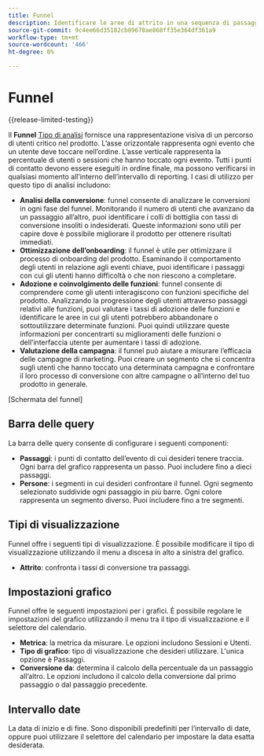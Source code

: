 ```yaml
---
title: Funnel
description: Identificare le aree di attrito in una sequenza di passaggi.
source-git-commit: 9c4ee66d35182cb89678ae868ff35e364df361a9
workflow-type: tm+mt
source-wordcount: '466'
ht-degree: 0%

---
```


# Funnel

{{release-limited-testing}}

Il **Funnel** [Tipo di analisi](overview.md) fornisce una rappresentazione visiva di un percorso di utenti critico nel prodotto. L’asse orizzontale rappresenta ogni evento che un utente deve toccare nell’ordine. L’asse verticale rappresenta la percentuale di utenti o sessioni che hanno toccato ogni evento. Tutti i punti di contatto devono essere eseguiti in ordine finale, ma possono verificarsi in qualsiasi momento all’interno dell’intervallo di reporting. I casi di utilizzo per questo tipo di analisi includono:

* **Analisi della conversione**: funnel consente di analizzare le conversioni in ogni fase del funnel. Monitorando il numero di utenti che avanzano da un passaggio all’altro, puoi identificare i colli di bottiglia con tassi di conversione insoliti o indesiderati. Queste informazioni sono utili per capire dove è possibile migliorare il prodotto per ottenere risultati immediati.
* **Ottimizzazione dell’onboarding**: il funnel è utile per ottimizzare il processo di onboarding del prodotto. Esaminando il comportamento degli utenti in relazione agli eventi chiave, puoi identificare i passaggi con cui gli utenti hanno difficoltà o che non riescono a completare.
* **Adozione e coinvolgimento delle funzioni**: funnel consente di comprendere come gli utenti interagiscono con funzioni specifiche del prodotto. Analizzando la progressione degli utenti attraverso passaggi relativi alle funzioni, puoi valutare i tassi di adozione delle funzioni e identificare le aree in cui gli utenti potrebbero abbandonare o sottoutilizzare determinate funzioni. Puoi quindi utilizzare queste informazioni per concentrarti su miglioramenti delle funzioni o dell’interfaccia utente per aumentare i tassi di adozione.
* **Valutazione della campagna**: il funnel può aiutare a misurare l’efficacia delle campagne di marketing. Puoi creare un segmento che si concentra sugli utenti che hanno toccato una determinata campagna e confrontare il loro processo di conversione con altre campagne o all’interno del tuo prodotto in generale.

[Schermata del funnel]

## Barra delle query

La barra delle query consente di configurare i seguenti componenti:

* **Passaggi**: i punti di contatto dell’evento di cui desideri tenere traccia. Ogni barra del grafico rappresenta un passo. Puoi includere fino a dieci passaggi.
* **Persone**: i segmenti in cui desideri confrontare il funnel. Ogni segmento selezionato suddivide ogni passaggio in più barre. Ogni colore rappresenta un segmento diverso. Puoi includere fino a tre segmenti.

## Tipi di visualizzazione

Funnel offre i seguenti tipi di visualizzazione. È possibile modificare il tipo di visualizzazione utilizzando il menu a discesa in alto a sinistra del grafico.

* **Attrito**: confronta i tassi di conversione tra passaggi.

## Impostazioni grafico

Funnel offre le seguenti impostazioni per i grafici. È possibile regolare le impostazioni del grafico utilizzando il menu tra il tipo di visualizzazione e il selettore del calendario.

* **Metrica**: la metrica da misurare. Le opzioni includono Sessioni e Utenti.
* **Tipo di grafico**: tipo di visualizzazione che desideri utilizzare. L&#39;unica opzione è Passaggi.
* **Conversione da**: determina il calcolo della percentuale da un passaggio all’altro. Le opzioni includono il calcolo della conversione dal primo passaggio o dal passaggio precedente.

## Intervallo date

La data di inizio e di fine. Sono disponibili predefiniti per l’intervallo di date, oppure puoi utilizzare il selettore del calendario per impostare la data esatta desiderata.

